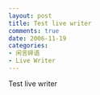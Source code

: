 ```yaml
---
layout: post
title: Test live writer
comments: true
date: 2006-11-19
categories:
- 闲言碎语
- Live Writer
---
```


<p>Test live writer</p>				
